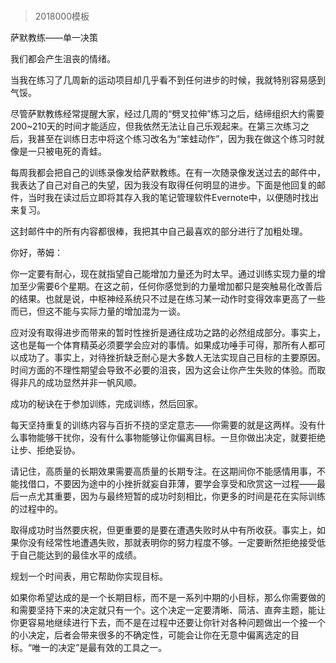# 
> 2018000模板




萨默教练——单一决策


我们都会产生沮丧的情绪。

当我在练习了几周新的运动项目却几乎看不到任何进步的时候，我就特别容易感到气馁。

尽管萨默教练经常提醒大家，经过几周的“劈叉拉伸”练习之后，结缔组织大约需要200~210天的时间才能适应，但我依然无法让自己乐观起来。在第三次练习之后，我甚至在训练日志中将这个练习改名为“笨蛙动作”，因为我在做这个练习时就像是一只被电死的青蛙。

每周我都会把自己的训练录像发给萨默教练。在有一次随录像发送过去的邮件中，我表达了自己对自己的失望，因为我没有取得任何明显的进步。下面是他回复的邮件，当时我在读过后立即将其存入我的笔记管理软件Evernote中，以便随时找出来复习。

这封邮件中的所有内容都很棒，我把其中自己最喜欢的部分进行了加粗处理。


你好，蒂姆：

你一定要有耐心，现在就指望自己能增加力量还为时太早。通过训练实现力量的增加至少需要6个星期。在这之前，任何你感觉到的力量增加都只是突触易化改善后的结果。也就是说，中枢神经系统只不过是在练习某一动作时变得效率更高了一些而已，但这不能与实际力量的增加混为一谈。

应对没有取得进步而带来的暂时性挫折是通往成功之路的必然组成部分。事实上，这也是每一个体育精英必须要学会应对的事情。如果成功唾手可得，那所有人都可以成功了。事实上，对待挫折缺乏耐心是大多数人无法实现自己目标的主要原因。时间方面的不理性期望会导致不必要的沮丧，因为这会让你产生失败的体验。而取得非凡的成功显然并非一帆风顺。

成功的秘诀在于参加训练，完成训练，然后回家。

每天坚持重复的训练内容与百折不挠的坚定意志——你需要的就是这两样。没有什么事物能够干扰你，没有什么事物能够让你偏离目标。一旦你做出决定，就要拒绝让步、拒绝妥协。

请记住，高质量的长期效果需要高质量的长期专注。在这期间你不能感情用事，不能找借口，不要因为途中的小挫折就妄自菲薄，要学会享受和欣赏这一过程——最后一点尤其重要，因为与最终短暂的成功时刻相比，你更多的时间是花在实际训练的过程中的。

取得成功时当然要庆祝，但更重要的是要在遭遇失败时从中有所收获。事实上，如果你没有经常性地遭遇失败，那就表明你的努力程度不够。一定要断然拒绝接受低于自己能达到的最佳水平的成绩。

规划一个时间表，用它帮助你实现目标。

如果你希望达成的是一个长期目标，而不是一系列中期的小目标，那么你需要做的和需要坚持下来的决定就只有一个。这个决定一定要清晰、简洁、直奔主题，能让你更容易地继续进行下去，而不是在过程中还要让你针对各种问题做出一个接一个的小决定，后者会带来很多的不确定性，可能会让你在无意中偏离选定的目标。“唯一的决定”是最有效的工具之一。